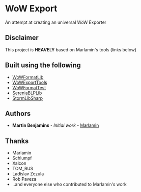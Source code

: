 # WoW Export

An attempt at creating an universal WoW Exporter

## Disclaimer

This project is **HEAVELY** based on Marlamin's tools (links below)

## Built using the following

* [WoWFormatLib](https://github.com/Marlamin/WoWFormatLib)
* [WoWExportTools](https://github.com/Marlamin/WoWExportTools)
* [WoWFormatTest](https://github.com/Marlamin/WoWFormatTest)
* [SereniaBLPLib](https://github.com/WoW-Tools/SereniaBLPLib)
* [StormLibSharp](https://github.com/robpaveza/stormlibsharp)

## Authors

* **Martin Benjamins** - *Initial work* - [Marlamin](https://github.com/Marlamin)

## Thanks

* Marlamin
* Schlumpf
* Xalcon
* TOM_RUS
* Ladislav Zezula
* Rob Paveza
* ..and everyone else who contributed to Marlamin's work
